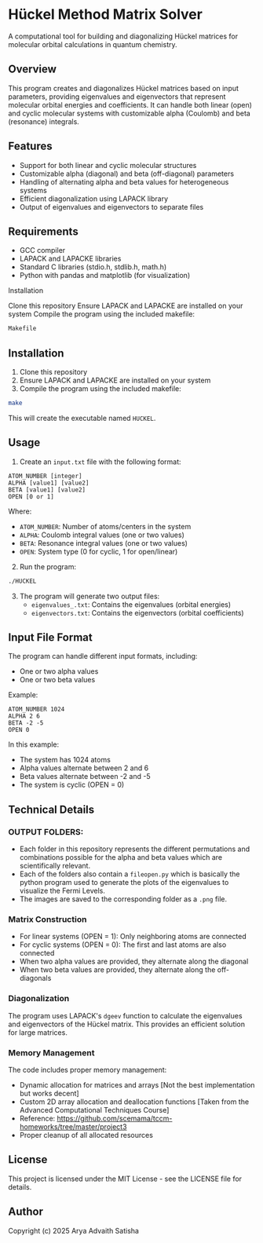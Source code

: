 # Hückel Method Matrix Solver

A computational tool for building and diagonalizing Hückel matrices for molecular orbital calculations in quantum chemistry.

## Overview

This program creates and diagonalizes Hückel matrices based on input parameters, providing eigenvalues and eigenvectors that represent molecular orbital energies and coefficients. It can handle both linear (open) and cyclic molecular systems with customizable alpha (Coulomb) and beta (resonance) integrals.

## Features

- Support for both linear and cyclic molecular structures
- Customizable alpha (diagonal) and beta (off-diagonal) parameters
- Handling of alternating alpha and beta values for heterogeneous systems
- Efficient diagonalization using LAPACK library
- Output of eigenvalues and eigenvectors to separate files

## Requirements

- GCC compiler
- LAPACK and LAPACKE libraries
- Standard C libraries (stdio.h, stdlib.h, math.h)
- Python with pandas and matplotlib (for visualization)

Installation

Clone this repository
Ensure LAPACK and LAPACKE are installed on your system
Compile the program using the included makefile:

```bash
Makefile
```

## Installation

1. Clone this repository
2. Ensure LAPACK and LAPACKE are installed on your system
3. Compile the program using the included makefile:

```bash
make
```

This will create the executable named `HUCKEL`.

## Usage

1. Create an `input.txt` file with the following format:

```
ATOM_NUMBER [integer]
ALPHA [value1] [value2]
BETA [value1] [value2]
OPEN [0 or 1]
```

Where:
- `ATOM_NUMBER`: Number of atoms/centers in the system
- `ALPHA`: Coulomb integral values (one or two values)
- `BETA`: Resonance integral values (one or two values)
- `OPEN`: System type (0 for cyclic, 1 for open/linear)

2. Run the program:

```bash
./HUCKEL
```

3. The program will generate two output files:
   - `eigenvalues_.txt`: Contains the eigenvalues (orbital energies)
   - `eigenvectors.txt`: Contains the eigenvectors (orbital coefficients)

## Input File Format

The program can handle different input formats, including:
- One or two alpha values
- One or two beta values

Example:
```
ATOM_NUMBER 1024
ALPHA 2 6
BETA -2 -5
OPEN 0
```

In this example:
- The system has 1024 atoms
- Alpha values alternate between 2 and 6
- Beta values alternate between -2 and -5
- The system is cyclic (OPEN = 0)

## Technical Details

### OUTPUT FOLDERS:

- Each folder in this repository represents the different permutations and combinations possible for the alpha and beta values which are scientifically relevant.
- Each of the folders also contain a `fileopen.py` which is basically the python program used to generate the plots of the eigenvalues to visualize the Fermi Levels.
- The images are saved to the corresponding folder as a `.png` file.

### Matrix Construction

- For linear systems (OPEN = 1): Only neighboring atoms are connected
- For cyclic systems (OPEN = 0): The first and last atoms are also connected
- When two alpha values are provided, they alternate along the diagonal
- When two beta values are provided, they alternate along the off-diagonals

### Diagonalization

The program uses LAPACK's `dgeev` function to calculate the eigenvalues and eigenvectors of the Hückel matrix. This provides an efficient solution for large matrices.

### Memory Management

The code includes proper memory management:
- Dynamic allocation for matrices and arrays [Not the best implementation but works decent]
- Custom 2D array allocation and deallocation functions [Taken from the Advanced Computational Techniques Course]
- Reference: https://github.com/scemama/tccm-homeworks/tree/master/project3
- Proper cleanup of all allocated resources

## License

This project is licensed under the MIT License - see the LICENSE file for details.

## Author

Copyright (c) 2025 Arya Advaith Satisha
